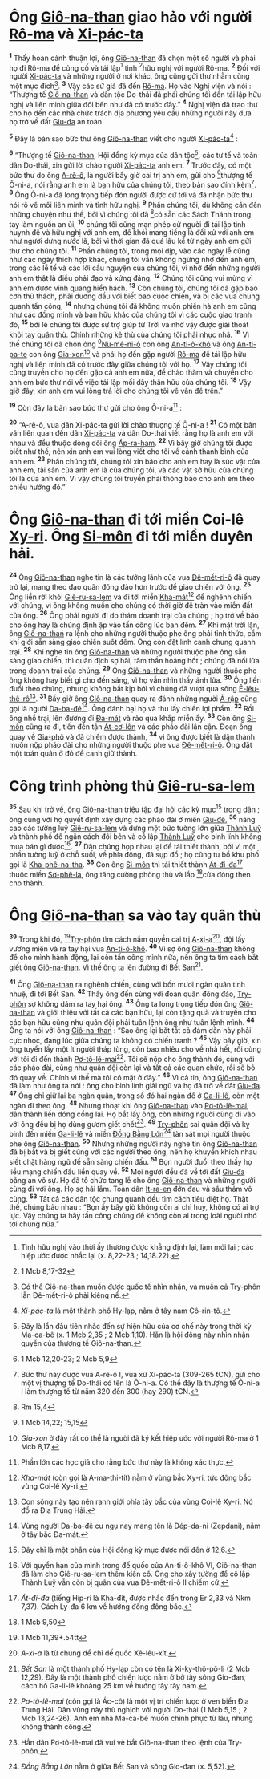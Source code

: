 # Ông [Giô-na-than]() giao hảo với người [Rô-ma]() và [Xi-pác-ta]()
<sup><b>1</b></sup> Thấy hoàn cảnh thuận lợi, ông [Giô-na-than]() đã chọn một số người và phái họ đi [Rô-ma]() để củng cố và tái lập[^1-67eb6aed-4893-405d-8065-8cdc83789da2] tình [^1@-67eb6aed-4893-405d-8065-8cdc83789da2]hữu nghị với người [Rô-ma](). <sup><b>2</b></sup> Đối với người [Xi-pác-ta]() và những người ở nơi khác, ông cũng gửi thư nhằm cùng một mục đích[^2-67eb6aed-4893-405d-8065-8cdc83789da2]. <sup><b>3</b></sup> Vậy các sứ giả đã đến [Rô-ma](). Họ vào Nghị viện và nói : “Thượng tế [Giô-na-than]() và dân tộc Do-thái đã phái chúng tôi đến tái lập hữu nghị và liên minh giữa đôi bên như đã có trước đây.” <sup><b>4</b></sup> Nghị viện đã trao thư cho họ đến các nhà chức trách địa phương yêu cầu những người này đưa họ trở về đất [Giu-đa]() an toàn.

<sup><b>5</b></sup> Đây là bản sao bức thư ông [Giô-na-than]() viết cho người [Xi-pác-ta]()[^3-67eb6aed-4893-405d-8065-8cdc83789da2] :

<sup><b>6</b></sup> “Thượng tế [Giô-na-than](), Hội đồng kỳ mục của dân tộc[^4-67eb6aed-4893-405d-8065-8cdc83789da2], các tư tế và toàn dân Do-thái, xin gửi lời chào người [Xi-pác-ta]() anh em. <sup><b>7</b></sup> Trước đây, có một bức thư do ông [A-rê-ô](), là người bấy giờ cai trị anh em, gửi cho [^2@-67eb6aed-4893-405d-8065-8cdc83789da2]thượng tế Ô-ni-a, nói rằng anh em là bạn hữu của chúng tôi, theo bản sao đính kèm[^5-67eb6aed-4893-405d-8065-8cdc83789da2]. <sup><b>8</b></sup> Ông Ô-ni-a đã long trọng tiếp đón người được cử tới và đã nhận bức thư nói rõ về mối liên minh và tình hữu nghị. <sup><b>9</b></sup> Phần chúng tôi, dù không cần đến những chuyện như thế, bởi vì chúng tôi đã [^3@-67eb6aed-4893-405d-8065-8cdc83789da2]có sẵn các Sách Thánh trong tay làm nguồn an ủi, <sup><b>10</b></sup> chúng tôi cũng mạn phép cử người đi tái lập tình huynh đệ và hữu nghị với anh em, để khỏi mang tiếng là đối xử với anh em như người dưng nước lã, bởi vì thời gian đã quá lâu kể từ ngày anh em gửi thư cho chúng tôi. <sup><b>11</b></sup> Phần chúng tôi, trong mọi dịp, vào các ngày lễ cũng như các ngày thích hợp khác, chúng tôi vẫn không ngừng nhớ đến anh em, trong các lễ tế và các lời cầu nguyện của chúng tôi, vì nhớ đến những người anh em thật là điều phải đạo và xứng đáng. <sup><b>12</b></sup> Chúng tôi cũng vui mừng vì anh em được vinh quang hiển hách. <sup><b>13</b></sup> Còn chúng tôi, chúng tôi đã gặp bao cơn thử thách, phải đương đầu với biết bao cuộc chiến, và bị các vua chung quanh tấn công, <sup><b>14</b></sup> nhưng chúng tôi đã không muốn phiền hà anh em cũng như các đồng minh và bạn hữu khác của chúng tôi vì các cuộc giao tranh đó, <sup><b>15</b></sup> bởi lẽ chúng tôi được sự trợ giúp từ Trời và nhờ vậy được giải thoát khỏi tay quân thù. Chính những kẻ thù của chúng tôi phải nhục nhã. <sup><b>16</b></sup> Vì thế chúng tôi đã chọn ông [^4@-67eb6aed-4893-405d-8065-8cdc83789da2][Nu-mê-ni-ô]() con ông [An-ti-ô-khô]() và ông [An-ti-pa-te]() con ông [Gia-xon]()[^6-67eb6aed-4893-405d-8065-8cdc83789da2] và phái họ đến gặp người [Rô-ma]() để tái lập hữu nghị và liên minh đã có trước đây giữa chúng tôi với họ. <sup><b>17</b></sup> Vậy chúng tôi cũng truyền cho họ đến gặp cả anh em nữa, để chào thăm và chuyển cho anh em bức thư nói về việc tái lập mối dây thân hữu của chúng tôi. <sup><b>18</b></sup> Vậy giờ đây, xin anh em vui lòng trả lời cho chúng tôi về vấn đề trên.”

<sup><b>19</b></sup> Còn đây là bản sao bức thư gửi cho ông Ô-ni-a[^7-67eb6aed-4893-405d-8065-8cdc83789da2] :

<sup><b>20</b></sup> “[A-rê-ô](), vua dân [Xi-pác-ta]() gửi lời chào thượng tế Ô-ni-a ! <sup><b>21</b></sup> Có một bản văn liên quan đến dân [Xi-pác-ta]() và dân Do-thái viết rằng họ là anh em với nhau và đều thuộc dòng dõi ông [Áp-ra-ham](). <sup><b>22</b></sup> Vì bây giờ chúng tôi được biết như thế, nên xin anh em vui lòng viết cho tôi về cảnh thanh bình của anh em. <sup><b>23</b></sup> Phần chúng tôi, chúng tôi xin báo cho anh em hay là súc vật của anh em, tài sản của anh em là của chúng tôi, và các vật sở hữu của chúng tôi là của anh em. Vì vậy chúng tôi truyền phải thông báo cho anh em theo chiều hướng đó.”

# Ông [Giô-na-than]() đi tới miền Coi-lê [Xy-ri](). Ông [Si-môn]() đi tới miền duyên hải.
<sup><b>24</b></sup> Ông [Giô-na-than]() nghe tin là các tướng lãnh của vua [Đê-mết-ri-ô]() đã quay trở lại, mang theo đạo quân đông đảo hơn trước để giao chiến với ông. <sup><b>25</b></sup> Ông liền rời khỏi [Giê-ru-sa-lem]() và đi tới miền [Kha-mát]()[^8-67eb6aed-4893-405d-8065-8cdc83789da2] để nghênh chiến với chúng, vì ông không muốn cho chúng có thời giờ để tràn vào miền đất của ông. <sup><b>26</b></sup> Ông phái người đi do thám doanh trại của chúng ; họ trở về báo cho ông hay là chúng định ập vào tấn công lúc ban đêm. <sup><b>27</b></sup> Khi mặt trời lặn, ông [Giô-na-than]() ra lệnh cho những người thuộc phe ông phải tỉnh thức, cầm khí giới sẵn sàng giao chiến suốt đêm. Ông còn đặt lính canh chung quanh trại. <sup><b>28</b></sup> Khi nghe tin ông [Giô-na-than]() và những người thuộc phe ông sẵn sàng giao chiến, thì quân địch sợ hãi, tâm thần hoảng hốt ; chúng đã nổi lửa trong doanh trại của chúng. <sup><b>29</b></sup> Ông [Giô-na-than]() và những người thuộc phe ông không hay biết gì cho đến sáng, vì họ vẫn nhìn thấy ánh lửa. <sup><b>30</b></sup> Ông liền đuổi theo chúng, nhưng không bắt kịp bởi vì chúng đã vượt qua sông [Ê-lêu-thê-rô]()[^9-67eb6aed-4893-405d-8065-8cdc83789da2]. <sup><b>31</b></sup> Bấy giờ ông [Giô-na-than]() quay ra đánh những người [Ả-rập]() cũng gọi là người [Da-ba-đê]()[^10-67eb6aed-4893-405d-8065-8cdc83789da2]. Ông đánh bại họ và thu lấy chiến lợi phẩm. <sup><b>32</b></sup> Rồi ông nhổ trại, lên đường đi [Đa-mát]() và rảo qua khắp miền ấy. <sup><b>33</b></sup> Còn ông [Si-môn]() cũng ra đi, tiến đến tận [Át-cơ-lôn]() và các pháo đài lân cận. Đoạn ông quay về [Gia-phô]() và đã chiếm được thành, <sup><b>34</b></sup> vì ông được biết là dân thành muốn nộp pháo đài cho những người thuộc phe vua [Đê-mết-ri-ô](). Ông đặt một toán quân ở đó để canh giữ thành.

# Công trình phòng thủ [Giê-ru-sa-lem]()
<sup><b>35</b></sup> Sau khi trở về, ông [Giô-na-than]() triệu tập đại hội các kỳ mục[^11-67eb6aed-4893-405d-8065-8cdc83789da2] trong dân ; ông cùng với họ quyết định xây dựng các pháo đài ở miền [Giu-đê](), <sup><b>36</b></sup> nâng cao các tường luỹ [Giê-ru-sa-lem]() và dựng một bức tường lớn giữa [Thành Luỹ]() và thành phố để ngăn cách đôi bên và cô lập [Thành Luỹ]() cho binh lính không mua bán gì được[^12-67eb6aed-4893-405d-8065-8cdc83789da2]. <sup><b>37</b></sup> Dân chúng họp nhau lại để tái thiết thành, bởi vì một phần tường luỹ ở chỗ suối, về phía đông, đã sụp đổ ; họ cũng tu bổ khu phố gọi là [Kha-phê-na-tha](). <sup><b>38</b></sup> Còn ông [Si-môn]() thì tái thiết thành [Át-đi-đa]()[^13-67eb6aed-4893-405d-8065-8cdc83789da2] thuộc miền [Sơ-phê-la](), ông tăng cường phòng thủ và lắp [^5@-67eb6aed-4893-405d-8065-8cdc83789da2]cửa đóng then cho thành.

# Ông [Giô-na-than]() sa vào tay quân thù
<sup><b>39</b></sup> Trong khi đó, [^6@-67eb6aed-4893-405d-8065-8cdc83789da2][Try-phôn]() tìm cách nắm quyền cai trị [A-xi-a]()[^14-67eb6aed-4893-405d-8065-8cdc83789da2], đội lấy vương miện và ra tay hại vua [An-ti-ô-khô](). <sup><b>40</b></sup> Vì sợ ông [Giô-na-than]() không để cho mình hành động, lại còn tấn công mình nữa, nên ông ta tìm cách bắt giết ông [Giô-na-than](). Vì thế ông ta lên đường đi Bết San[^15-67eb6aed-4893-405d-8065-8cdc83789da2].

<sup><b>41</b></sup> Ông [Giô-na-than]() ra nghênh chiến, cùng với bốn mươi ngàn quân tinh nhuệ, đi tới Bết San. <sup><b>42</b></sup> Thấy ông đến cùng với đoàn quân đông đảo, [Try-phôn]() sợ không dám ra tay hại ông. <sup><b>43</b></sup> Ông ta long trọng tiếp đón ông [Giô-na-than]() và giới thiệu với tất cả các bạn hữu, lại còn tặng quà và truyền cho các bạn hữu cũng như quân đội phải tuân lệnh ông như tuân lệnh mình. <sup><b>44</b></sup> Ông ta nói với ông [Giô-na-than]() : “Sao ông lại bắt tất cả đám dân này phải cực nhọc, đang lúc giữa chúng ta không có chiến tranh ? <sup><b>45</b></sup> Vậy bây giờ, xin ông tuyển lấy một ít người tháp tùng, còn bao nhiêu cho về nhà hết, rồi cùng với tôi đi đến thành [Pơ-tô-lê-mai]()[^16-67eb6aed-4893-405d-8065-8cdc83789da2]. Tôi sẽ nộp cho ông thành đó, cùng với các pháo đài, cũng như quân đội còn lại và tất cả các quan chức, rồi sẽ bỏ đó quay về. Chính vì thế mà tôi có mặt ở đây.” <sup><b>46</b></sup> Vì cả tin, ông [Giô-na-than]() đã làm như ông ta nói : ông cho binh lính giải ngũ và họ đã trở về đất [Giu-đa](). <sup><b>47</b></sup> Ông chỉ giữ lại ba ngàn quân, trong số đó hai ngàn để ở [Ga-li-lê](), còn một ngàn đi theo ông. <sup><b>48</b></sup> Nhưng thoạt khi ông [Giô-na-than]() vào [Pơ-tô-lê-mai](), dân thành liền đóng cổng lại. Họ bắt lấy ông, còn những người cùng đi vào với ông đều bị họ dùng gươm giết chết[^17-67eb6aed-4893-405d-8065-8cdc83789da2]. <sup><b>49</b></sup> [Try-phôn]() sai quân đội và kỵ binh đến miền [Ga-li-lê]() và miền [Đồng Bằng Lớn]()[^18-67eb6aed-4893-405d-8065-8cdc83789da2] tàn sát mọi người thuộc phe ông [Giô-na-than](). <sup><b>50</b></sup> Nhưng những người này nghe tin ông [Giô-na-than]() đã bị bắt và bị giết cùng với các người theo ông, nên họ khuyến khích nhau siết chặt hàng ngũ để sẵn sàng chiến đấu. <sup><b>51</b></sup> Bọn người đuổi theo thấy họ liều mạng chiến đấu liền quay về. <sup><b>52</b></sup> Mọi người đều đã về tới đất [Giu-đa]() bằng an vô sự. Họ đã tổ chức tang lễ cho ông [Giô-na-than]() và những người cùng đi với ông. Họ sợ hãi lắm. Toàn dân [Ít-ra-en]() đớn đau và sầu thảm vô cùng. <sup><b>53</b></sup> Tất cả các dân tộc chung quanh đều tìm cách tiêu diệt họ. Thật thế, chúng bảo nhau : “Bọn ấy bây giờ không còn ai chỉ huy, không có ai trợ lực. Vậy chúng ta hãy tấn công chúng để không còn ai trong loài người nhớ tới chúng nữa.”

[^1-67eb6aed-4893-405d-8065-8cdc83789da2]: Tình hữu nghị vào thời ấy thường được khẳng định lại, làm mới lại ; các hiệp ước được nhắc lại (x. 8,22-23 ; 14,18.22).
[^2-67eb6aed-4893-405d-8065-8cdc83789da2]: Có thể Giô-na-than muốn được quốc tế nhìn nhận, và muốn cả Try-phôn lẫn Đê-mết-ri-ô phải kiêng nể.
[^3-67eb6aed-4893-405d-8065-8cdc83789da2]: *Xi-pác-ta* là một thành phố Hy-lạp, nằm ở tây nam Cô-rin-tô.
[^4-67eb6aed-4893-405d-8065-8cdc83789da2]: Đây là lần đầu tiên nhắc đến sự hiện hữu của cơ chế này trong thời kỳ Ma-ca-bê (x. 1 Mcb 2,35 ; 2 Mcb 1,10). Hẳn là hội đồng này nhìn nhận quyền của thượng tế Giô-na-than.
[^5-67eb6aed-4893-405d-8065-8cdc83789da2]: Bức thư này được vua A-rê-ô I, vua xứ Xi-pác-ta (309-265 tCN), gửi cho một vị thượng tế Do-thái có tên là Ô-ni-a. Có thể đây là thượng tế Ô-ni-a I làm thượng tế từ năm 320 đến 300 (hay 290) tCN.
[^6-67eb6aed-4893-405d-8065-8cdc83789da2]: *Gia-xon* ở đây rất có thể là người đã ký kết hiệp ước với người Rô-ma ở 1 Mcb 8,17.
[^7-67eb6aed-4893-405d-8065-8cdc83789da2]: Phần lớn các học giả cho rằng bức thư này là không xác thực.
[^8-67eb6aed-4893-405d-8065-8cdc83789da2]: *Kha-mát* (còn gọi là A-ma-thi-tít) nằm ở vùng bắc Xy-ri, tức đông bắc vùng Coi-lê Xy-ri.
[^9-67eb6aed-4893-405d-8065-8cdc83789da2]: Con sông này tạo nên ranh giới phía tây bắc của vùng Coi-lê Xy-ri. Nó đổ ra Địa Trung Hải.
[^10-67eb6aed-4893-405d-8065-8cdc83789da2]: Vùng người Da-ba-đê cư ngụ nay mang tên là Dép-da-ni (Zepdani), nằm ở tây bắc Đa-mát.
[^11-67eb6aed-4893-405d-8065-8cdc83789da2]: Đây chỉ là một phần của Hội đồng kỳ mục được nói đến ở 12,6.
[^12-67eb6aed-4893-405d-8065-8cdc83789da2]: Với quyền hạn của mình trong đế quốc của An-ti-ô-khô VI, Giô-na-than đã làm cho Giê-ru-sa-lem thêm kiên cố. Ông cho xây tường để cô lập Thành Luỹ vẫn còn bị quân của vua Đê-mết-ri-ô II chiếm cứ.
[^13-67eb6aed-4893-405d-8065-8cdc83789da2]: *Át-đi-đa* (tiếng Híp-ri là Kha-đít, được nhắc đến trong Er 2,33 và Nkm 7,37). Cách Ly-đa 6 km về hướng đông đông bắc.
[^14-67eb6aed-4893-405d-8065-8cdc83789da2]: *A-xi-a* là từ chung để chỉ đế quốc Xê-lêu-xít.
[^15-67eb6aed-4893-405d-8065-8cdc83789da2]: *Bết San* là một thành phố Hy-lạp còn có tên là Xi-ky-thô-pô-li (2 Mcb 12,29). Đây là một thành phố chiến lược nằm ở bờ tây sông Gio-đan, cách hồ Ga-li-lê khoảng 25 km về hướng tây tây nam.
[^16-67eb6aed-4893-405d-8065-8cdc83789da2]: *Pơ-tô-lê-mai* (còn gọi là Ác-cô) là một vị trí chiến lược ở ven biển Địa Trung Hải. Dân vùng này thù nghịch với người Do-thái (1 Mcb 5,15 ; 2 Mcb 13,24-26). Anh em nhà Ma-ca-bê muốn chinh phục từ lâu, nhưng không thành công.
[^17-67eb6aed-4893-405d-8065-8cdc83789da2]: Hẳn dân Pơ-tô-lê-mai đã vui vẻ bắt Giô-na-than theo lệnh của Try-phôn.
[^18-67eb6aed-4893-405d-8065-8cdc83789da2]: *Đồng Bằng Lớn* nằm ở giữa Bết San và sông Gio-đan (x. 5,52).
[^1@-67eb6aed-4893-405d-8065-8cdc83789da2]: 1 Mcb 8,17-32
[^2@-67eb6aed-4893-405d-8065-8cdc83789da2]: 1 Mcb 12,20-23; 2 Mcb 5,9
[^3@-67eb6aed-4893-405d-8065-8cdc83789da2]: Rm 15,4
[^4@-67eb6aed-4893-405d-8065-8cdc83789da2]: 1 Mcb 14,22; 15,15
[^5@-67eb6aed-4893-405d-8065-8cdc83789da2]: 1 Mcb 9,50
[^6@-67eb6aed-4893-405d-8065-8cdc83789da2]: 1 Mcb 11,39+.54tt